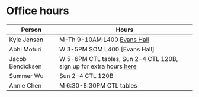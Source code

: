 # Office hours

| Person | Hours |
| ------ | ----- |
| Kyle Jensen | M-Th 9-10AM L400 [Evans Hall](https://map.yale.edu/place/building/EVANS) |
| Abhi Moturi | W 3-5PM SOM L400 [Evans Hall]|
| Jacob Bendicksen | W 5-6PM CTL tables, Sun 2-4 CTL 120B, sign up for extra hours [here](https://meetingbird.com/meet/jacobbendicksen) | 
| Summer Wu | Sun 2-4 CTL 120B |
| Annie Chen | M 6:30-8:30PM CTL tables |
